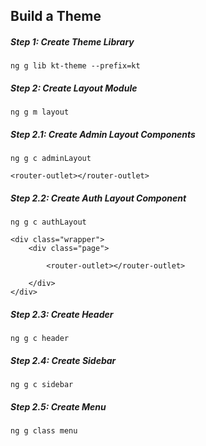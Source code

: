 ## Build a Theme

##### Step 1: Create Theme Library

```
ng g lib kt-theme --prefix=kt
```

##### Step 2: Create Layout Module 

```
ng g m layout
```

##### Step 2.1: Create Admin Layout Components
```
ng g c adminLayout
```

```
<router-outlet></router-outlet>
```

##### Step 2.2: Create Auth Layout Component
```
ng g c authLayout
```
```
<div class="wrapper">
    <div class="page">

        <router-outlet></router-outlet>

    </div>
</div>
```

##### Step 2.3: Create Header
```
ng g c header
```

##### Step 2.4: Create Sidebar
```
ng g c sidebar
```

##### Step 2.5: Create Menu
```
ng g class menu
```

